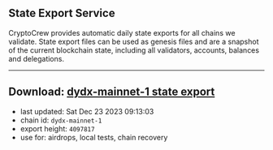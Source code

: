 ## State Export Service
CryptoCrew provides automatic daily state exports for all chains we validate. State export files can be used as genesis files and are a snapshot of the current blockchain state, including all validators, accounts, balances and delegations.

---
**Download: [dydx-mainnet-1 state export](https://dl-tyo.ccvalidators.com/SERVICE/dydx/dydx-mainnet-1_export_4097817.json)**
---

- last updated: Sat Dec 23 2023 09:13:03
- chain id: `dydx-mainnet-1`
- export height: `4097817`
- use for: airdrops, local tests, chain recovery
